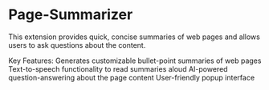 # Page-Summarizer

This extension provides quick, concise summaries of web pages and allows users to ask questions about the content.

Key Features:
Generates customizable bullet-point summaries of web pages
Text-to-speech functionality to read summaries aloud
AI-powered question-answering about the page content
User-friendly popup interface

